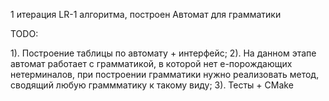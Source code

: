 1 итерация LR-1 алгоритма, построен Автомат для грамматики

TODO:

1). Построение таблицы по автомату + интерфейс;
2). На данном этапе автомат работает с грамматикой, в которой нет e-порождающих нетерминалов,
при построении грамматики нужно реализовать метод, сводящий любую граммматику к такому виду;
3). Тесты + CMake

